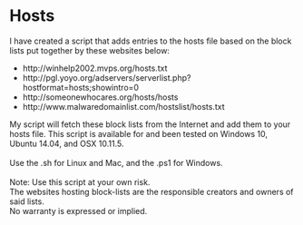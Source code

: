 # Hosts
I have created a script that adds entries to the hosts file based on the block lists put together by these websites below:
<ul>
 	<li>http://winhelp2002.mvps.org/hosts.txt</li>
 	<li>http://pgl.yoyo.org/adservers/serverlist.php?hostformat=hosts;showintro=0</li>
 	<li>http://someonewhocares.org/hosts/hosts</li>
 	<li>http://www.malwaredomainlist.com/hostslist/hosts.txt</li>
</ul>
My script will fetch these block lists from the Internet and add them to your hosts file. This script is available for and been tested on Windows 10, Ubuntu 14.04, and OSX 10.11.5.</br></br>
Use the .sh for Linux and Mac, and the .ps1 for Windows. </br></br>
Note: Use this script at your own risk. </br>
The websites hosting block-lists are the responsible creators and owners of said lists. </br>
No warranty is expressed or implied. 
